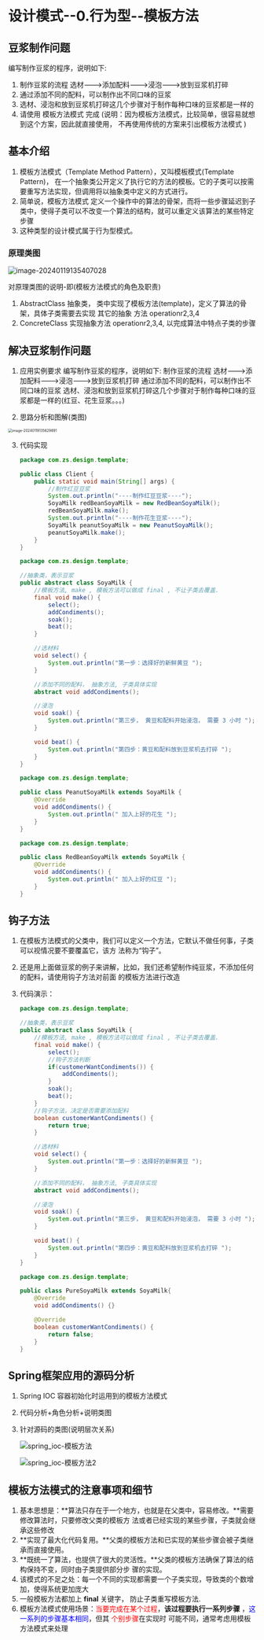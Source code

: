 # 设计模式--0.行为型--模板方法

## 豆浆制作问题

编写制作豆浆的程序，说明如下:

1) 制作豆浆的流程 选材--->添加配料--->浸泡--->放到豆浆机打碎
2) 通过添加不同的配料，可以制作出不同口味的豆浆
3) 选材、浸泡和放到豆浆机打碎这几个步骤对于制作每种口味的豆浆都是一样的
4) 请使用 模板方法模式 完成 (说明：因为模板方法模式，比较简单，很容易就想到这个方案，因此就直接使用，
   不再使用传统的方案来引出模板方法模式 )

## 基本介绍

1) 模板方法模式（Template Method Pattern），又叫模板模式(Template Pattern)， 在一个抽象类公开定义了执行它的方法的模板。它的子类可以按需要重写方法实现，但调用将以抽象类中定义的方式进行。
2) 简单说，模板方法模式 定义一个操作中的算法的骨架，而将一些步骤延迟到子类中，使得子类可以不改变一个算法的结构，就可以重定义该算法的某些特定步骤
3) 这种类型的设计模式属于行为型模式。

### 原理类图

![image-20240119135407028](./images/image-20240119135407028.png)

对原理类图的说明-即(模板方法模式的角色及职责)

1. AbstractClass 抽象类， 类中实现了模板方法(template)，定义了算法的骨架，具体子类需要去实现 其它的抽象
   方法 operationr2,3,4
2. ConcreteClass 实现抽象方法 operationr2,3,4, 以完成算法中特点子类的步骤

## 解决豆浆制作问题

1) 应用实例要求
   编写制作豆浆的程序，说明如下:
   制作豆浆的流程 选材--->添加配料--->浸泡--->放到豆浆机打碎
   通过添加不同的配料，可以制作出不同口味的豆浆
   选材、浸泡和放到豆浆机打碎这几个步骤对于制作每种口味的豆浆都是一样的(红豆、花生豆浆。。。)

2) 思路分析和图解(类图)

<img src="./images/image-20240119135629891.png" alt="image-20240119135629891" style="zoom:50%;" />

3) 代码实现

   ```java
   package com.zs.design.template;
   
   public class Client {
       public static void main(String[] args) {
           //制作红豆豆浆
           System.out.println("----制作红豆豆浆----");
           SoyaMilk redBeanSoyaMilk = new RedBeanSoyaMilk();
           redBeanSoyaMilk.make();
           System.out.println("----制作花生豆浆----");
           SoyaMilk peanutSoyaMilk = new PeanutSoyaMilk();
           peanutSoyaMilk.make();
       }
   }
   ```

   ```java
   package com.zs.design.template;
   
   //抽象类，表示豆浆
   public abstract class SoyaMilk {
       //模板方法, make , 模板方法可以做成 final , 不让子类去覆盖.
       final void make() {
           select();
           addCondiments();
           soak();
           beat();
       }
   
       //选材料
       void select() {
           System.out.println("第一步：选择好的新鲜黄豆 ");
       }
   
       //添加不同的配料， 抽象方法, 子类具体实现
       abstract void addCondiments();
   
       //浸泡
       void soak() {
           System.out.println("第三步， 黄豆和配料开始浸泡， 需要 3 小时 ");
       }
   
       void beat() {
           System.out.println("第四步：黄豆和配料放到豆浆机去打碎 ");
       }
   }
   ```

   ```java
   package com.zs.design.template;
   
   public class PeanutSoyaMilk extends SoyaMilk {
       @Override
       void addCondiments() {
           System.out.println(" 加入上好的花生 ");
       }
   }
   ```

   ```java
   package com.zs.design.template;
   
   public class RedBeanSoyaMilk extends SoyaMilk {
       @Override
       void addCondiments() {
           System.out.println(" 加入上好的红豆 ");
       }
   }
   ```

## 钩子方法

1) 在模板方法模式的父类中，我们可以定义一个方法，它默认不做任何事，子类可以视情况要不要覆盖它，该方
   法称为“钩子”。

2) 还是用上面做豆浆的例子来讲解，比如，我们还希望制作纯豆浆，不添加任何的配料，请使用钩子方法对前面
   的模板方法进行改造

3) 代码演示：

   ```java
   package com.zs.design.template;
   
   //抽象类，表示豆浆
   public abstract class SoyaMilk {
       //模板方法, make , 模板方法可以做成 final , 不让子类去覆盖.
       final void make() {
           select();
           //钩子方法判断
           if(customerWantCondiments()) {
               addCondiments();
           }
           soak();
           beat();
       }
       //钩子方法，决定是否需要添加配料
       boolean customerWantCondiments() {
           return true;
       }
   
       //选材料
       void select() {
           System.out.println("第一步：选择好的新鲜黄豆 ");
       }
   
       //添加不同的配料， 抽象方法, 子类具体实现
       abstract void addCondiments();
   
       //浸泡
       void soak() {
           System.out.println("第三步， 黄豆和配料开始浸泡， 需要 3 小时 ");
       }
   
       void beat() {
           System.out.println("第四步：黄豆和配料放到豆浆机去打碎 ");
       }
   }
   ```

   ```java
   package com.zs.design.template;
   
   public class PureSoyaMilk extends SoyaMilk{
       @Override
       void addCondiments() {}
   
       @Override
       boolean customerWantCondiments() {
           return false;
       }
   }
   
   ```

   



## Spring框架应用的源码分析

1. Spring IOC 容器初始化时运用到的模板方法模式

2. 代码分析+角色分析+说明类图

   

3. 针对源码的类图(说明层次关系)

   ![spring_ioc-模板方法](./images/sprint-ioc-template-01.png)

   ![spring_ioc-模板方法2](./images/sprint-ioc-template-02.png)





## 模板方法模式的注意事项和细节

1) 基本思想是：**算法只存在于一个地方，也就是在父类中，容易修改。**需要修改算法时，只要修改父类的模板方
   法或者已经实现的某些步骤，子类就会继承这些修改
2) **实现了最大化代码复用。**父类的模板方法和已实现的某些步骤会被子类继承而直接使用。
3) **既统一了算法，也提供了很大的灵活性。**父类的模板方法确保了算法的结构保持不变，同时由子类提供部分步
   骤的实现。
4) 该模式的不足之处：每一个不同的实现都需要一个子类实现，导致类的个数增加，使得系统更加庞大
5) 一般模板方法都加上 **final** 关键字， 防止子类重写模板方法.
6) 模板方法模式使用场景：<font color=red>当要完成在某个过程</font>，**该过程要执行一系列步骤** ，<font color=blue>这一系列的步骤基本相同</font>，但其
   <font color=red>个别步骤</font>在实现时 可能不同，通常考虑用模板方法模式来处理